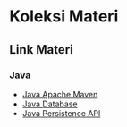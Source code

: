 # Koleksi Materi

## Link Materi

### Java

- [Java Apache Maven](/source/java-apache-maven.md)
- [Java Database](/source/java-database.md)
- [Java Persistence API](/source/java-persistence-api.md)

